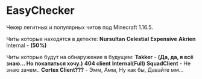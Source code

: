 # EasyChecker
Чекер легитных и популярных читов под Minecraft 1.16.5.

Читы которые находятся в детекте:
**Nursultan**
**Celestial**
**Expensive**
**Akrien**
Internal - **(50%)**

Читы которые будут на обнаружение в будущем:
**Takker** - **(Да, да, я всё знаю... Но покапаться хочу.)**
**404 client**
**Internal(Full)**
**SquadClient** - Не знаю зачем..
**Cortex Client???** - Эмм, Амм, Ну как бы, Давайте мм...
